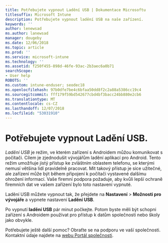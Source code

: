 ```yaml
---
title: Potřebujete vypnout Ladění USB | Dokumentace Microsoftu
titlesuffix: Microsoft Intune
description: Potřebujete vypnout ladění USB na naše zařízení.
keywords: ''
author: lenewsad
ms.author: lanewsad
manager: dougeby
ms.date: 12/06/2018
ms.topic: article
ms.prod: ''
ms.service: microsoft-intune
ms.technology: ''
ms.assetid: f250f455-898d-46fe-93ac-2b3aec6a0b71
searchScope:
- User help
ROBOTS: ''
ms.custom: intune-enduser; seodec18
ms.openlocfilehash: 97b0dfe7be4c6bfaa50dd8f2c2a88a5386cc19c4
ms.sourcegitcommit: fff179f59bd542677cbd4bf3bacc24bb880e2cb6
ms.translationtype: MT
ms.contentlocale: cs-CZ
ms.lasthandoff: 12/07/2018
ms.locfileid: "53031910"
---
```

# <a name="you-need-to-turn-off-usb-debugging"></a>Potřebujete vypnout Ladění USB.

_Ladění USB_ je režim, ve kterém zařízení s Androidem můžou komunikovat s počítači. Cílem je zjednodušit vývojářům ladění aplikací pro Android. Tento režim umožňuje jistý přístup ke zvláštním oblastem telefonu, se kterými nemusí většina lidí pravidelně pracovat. Mít takový přístup je sice užitečné, ale zařízení může být během připojení k počítači vystavené dalšímu ohrožení informací. Vaše firemní podpora požaduje, aby kvůli lepší ochraně firemních dat ve vašem zařízení bylo toto nastavení vypnuté.

Ladění USB můžete vypnout tak, že přejdete na **Nastavení** > **Možnosti pro vývojáře** a vypnete nastavení **Ladění USB**.

Po vypnutí **ladění USB** pár minut počkejte. Potom byste měli být schopni zařízení s Androidem používat pro přístup k datům společnosti nebo školy jako obvykle.

Potřebujete ještě další pomoc? Obraťte se na podporu ve vaší společnosti. Kontaktní údaje najdete na [webu Portál společnosti](https://go.microsoft.com/fwlink/?linkid=2010980).
